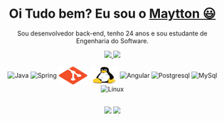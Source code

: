 <div>
  
  <h1 align="center">
    Oi Tudo bem? Eu sou o 
    <a href="https://www.linkedin.com/in/edududuribeiro/">Maytton 😃️</a>
  </h1>
  
  <p align="center">
    Sou desenvolvedor back-end, tenho 24 anos e sou estudante de Engenharia do Software.
   
  </p>  
</div>

<div align="center">
  <a href="https://github.com/maytton">
    <img height="150em" src="https://github-readme-stats.vercel.app/api?username=maytton&count_private=true&include_all_commits=true&show_icons=true&theme=dracula&hide_border=false&show_owner=true"/>
    <img height="150em" src="https://github-readme-stats.vercel.app/api/top-langs/?username=maytton&theme=dracula&hide_border=false&&layout=compact"/>
  </a>
</div>

<div align="center" valign="top"><br>
  <img align="center" alt="Java" height="40" width="65" src="https://img.shields.io/badge/Java-ED8B00?style=for-the-badge&logo=openjdk&logoColor=white">
  <img align="center" alt="Spring" height="40" width="65" src="https://img.shields.io/badge/Spring-6DB33F?style=for-the-badge&logo=spring&logoColor=white">
  <img align="center" alt="git" height="40" width="65" src="https://raw.githubusercontent.com/devicons/devicon/master/icons/git/git-original.svg">
  <img align="center" alt="GitHub" height="40" width="65" src="https://raw.githubusercontent.com/devicons/devicon/master/icons/linux/linux-original.svg">
  <img align="center" alt="Angular" height="40" width="65" src="https://img.shields.io/badge/AngularJS-E23237?style=for-the-badge&logo=angularjs&logoColor=white">
  <img align="center" alt="Postgresql" height="40" width="65" src="https://img.shields.io/badge/PostgreSQL-316192?style=for-the-badge&logo=postgresql&logoColor=white">
  <img align="center" alt="MySql" height="40" width="65" src="https://img.shields.io/badge/MySQL-00000F?style=for-the-badge&logo=mysql&logoColor=white">
  <img align="center" alt="Linux" height="40" width="65" src="https://img.shields.io/badge/Linux-FCC624?style=for-the-badge&logo=linux&logoColor=black">
  
  
</div><br>

<div align="center">
 
  <a href="https://www.linkedin.com/in/maytton/" target="_blank"><img src="https://img.shields.io/badge/-LinkedIn-%230077B5?style=for-the-badge&logo=linkedin&logoColor=white" target="_blank"></a> 
  <a href="mailto:maytton7@gmail.com"><img src="https://img.shields.io/badge/-Gmail-%23333?style=for-the-badge&logo=gmail&logoColor=white" target="_blank"></a>
</div>

<div align="center">


  


